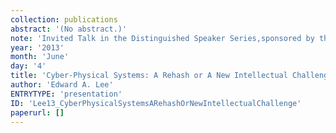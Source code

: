 ```yaml
---
collection: publications
abstract: '(No abstract.)'
note: 'Invited Talk in the Distinguished Speaker Series,sponsored by the IEEE Council on Electronic DesignAutomation (CEDA) held at the Design AutomationConference (DAC), Austin, Texas.'
year: '2013'
month: 'June'
day: '4'
title: 'Cyber-Physical Systems: A Rehash or A New Intellectual Challenge?'
author: 'Edward A. Lee'
ENTRYTYPE: 'presentation'
ID: 'Lee13_CyberPhysicalSystemsARehashOrNewIntellectualChallenge'
paperurl: []
---
```

